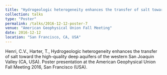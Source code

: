 ```yaml
---
title: "Hydrogeologic heterogeneity enhances the transfer of salt toward the high-quality deep aquifers of the western San Joaquin Valley (CA, USA)"
collection: talks
type: "Poster"
permalink: /talks/2016-12-12-poster-7
venue: "American Geophysical Union Fall Meeting"
date: 2016-12-12
location: "San Francisco, CA, USA"
---
```


Henri, C.V., Harter, T., Hydrogeologic heterogeneity enhances the transfer of salt toward the high-quality deep aquifers of the western San Joaquin Valley (CA, USA). Poster presentation at the American Geophysical Union Fall Meeting 2016, San Francisco (USA).
